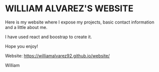 
# WILLIAM ALVAREZ'S WEBSITE

Here is my website where I expose my projects, basic contact information and a little about me.

I have used react and boostrap to create it.

Hope you enjoy!

Website:
https://williamalvarez92.github.io/website/

William
